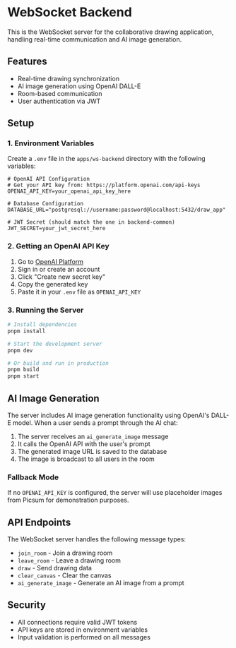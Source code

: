 # WebSocket Backend

This is the WebSocket server for the collaborative drawing application, handling real-time communication and AI image generation.

## Features

- Real-time drawing synchronization
- AI image generation using OpenAI DALL-E
- Room-based communication
- User authentication via JWT

## Setup

### 1. Environment Variables

Create a `.env` file in the `apps/ws-backend` directory with the following variables:

```env
# OpenAI API Configuration
# Get your API key from: https://platform.openai.com/api-keys
OPENAI_API_KEY=your_openai_api_key_here

# Database Configuration
DATABASE_URL="postgresql://username:password@localhost:5432/draw_app"

# JWT Secret (should match the one in backend-common)
JWT_SECRET=your_jwt_secret_here
```

### 2. Getting an OpenAI API Key

1. Go to [OpenAI Platform](https://platform.openai.com/api-keys)
2. Sign in or create an account
3. Click "Create new secret key"
4. Copy the generated key
5. Paste it in your `.env` file as `OPENAI_API_KEY`

### 3. Running the Server

```bash
# Install dependencies
pnpm install

# Start the development server
pnpm dev

# Or build and run in production
pnpm build
pnpm start
```

## AI Image Generation

The server includes AI image generation functionality using OpenAI's DALL-E model. When a user sends a prompt through the AI chat:

1. The server receives an `ai_generate_image` message
2. It calls the OpenAI API with the user's prompt
3. The generated image URL is saved to the database
4. The image is broadcast to all users in the room

### Fallback Mode

If no `OPENAI_API_KEY` is configured, the server will use placeholder images from Picsum for demonstration purposes.

## API Endpoints

The WebSocket server handles the following message types:

- `join_room` - Join a drawing room
- `leave_room` - Leave a drawing room
- `draw` - Send drawing data
- `clear_canvas` - Clear the canvas
- `ai_generate_image` - Generate an AI image from a prompt

## Security

- All connections require valid JWT tokens
- API keys are stored in environment variables
- Input validation is performed on all messages 